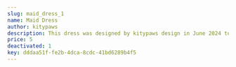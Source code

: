 ```yaml
---
slug: maid_dress_1
name: Maid Dress
author: kitypaws
description: This dress was designed by kitypaws design in June 2024 to celebrate the release of Wapuugotchi version 1.0.0.
price: 5
deactivated: 1
key: dddaa51f-fe2b-4dca-8cdc-41bd6289b4f5
---
```

